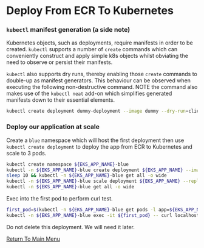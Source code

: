 # Deploy From ECR To Kubernetes

### `kubectl` manifest generation (a side note)

Kubernetes objects, such as deployments, require manifests in order to be created. `kubectl` supports a number of `create` commands which can conveniently construct and apply simple k8s objects whilst obviating the need to observe or persist their manifests.

`kubectl` also supports dry runs, thereby enabling those `create` commands to double-up as manifest generators. This behaviour can be observed when executing the following non-destructive command. NOTE the command also makes use of the `kubectl neat` add-on which simplifies generated manifests down to their essential elements.
```bash
kubectl create deployment dummy-deployment --image dummy --dry-run=client -o yaml | kubectl neat
```

### Deploy our application at scale

Create a `blue` namespace which will host the first deployment then use `kubectl create deployment` to deploy the app from ECR to Kubernetes and scale to 3 pods.
```bash
kubectl create namespace ${EKS_APP_NAME}-blue
kubectl -n ${EKS_APP_NAME}-blue create deployment ${EKS_APP_NAME} --image ${EKS_APP_ECR_REPO}:${EKS_APP_VERSION}
sleep 10 && kubectl -n ${EKS_APP_NAME}-blue get all -o wide               # one deployment, one pod
kubectl -n ${EKS_APP_NAME}-blue scale deployment ${EKS_APP_NAME} --replicas 3
kubectl -n ${EKS_APP_NAME}-blue get all -o wide                           # one deployment, three pods
```

Exec into the first pod to perform curl test.
```bash
first_pod=$(kubectl -n ${EKS_APP_NAME}-blue get pods -l app=${EKS_APP_NAME} -o name | head -1)
kubectl -n ${EKS_APP_NAME}-blue exec -it ${first_pod} -- curl localhost:80
```

Do not delete this deployment. We will need it later.

[Return To Main Menu](/README.md)
